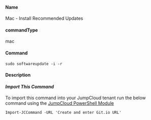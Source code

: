 #### Name

Mac - Install Recommended Updates 

#### commandType

mac

#### Command

```
sudo softwareupdate -i -r
```

#### Description


#### *Import This Command*

To import this command into your JumpCloud tenant run the below command using the [JumpCloud PowerShell Module](https://github.com/TheJumpCloud/support/wiki/Installing-the-JumpCloud-PowerShell-Module)

```
Import-JCCommand -URL 'Create and enter Git.io URL'
```
